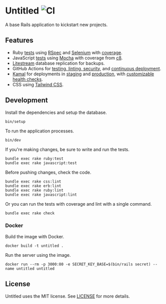 # Untitled ![CI](https://github.com/tristandunn/untitled/workflows/CI/badge.svg)

A base Rails application to kickstart new projects.

## Features

* Ruby [tests](spec/) using [RSpec](spec/spec_helper.rb) and
  [Selenium](spec/support/capybara.rb) with
  [coverage](spec/spec_helper.rb#L3-L14).
* JavaScript [tests](spec/javascripts) using
  [Mocha](spec/javascripts/.mocharc.json) with coverage from [c8][].
* [Litestream](config/litestream.yml) database replication for backups.
* GitHub Actions for [testing, linting, security](.github/workflows/ci.yml), and
  [continuous deployment](.github/workflows/cd.yml).
* [Kamal][] for deployments in [staging](config/deploy.yml) and
  [production](config/deploy.production.yml), with
  [customizable health checks](app/controllers/health_controller.rb).
* CSS using [Tailwind CSS](app/assets/tailwind/application.css).

## Development

Install the dependencies and setup the database.

```
bin/setup
```

To run the application processes.

```
bin/dev
```

If you're making changes, be sure to write and run the tests.

```
bundle exec rake ruby:test
bundle exec rake javascript:test
```

Before pushing changes, check the code.

```
bundle exec rake css:lint
bundle exec rake erb:lint
bundle exec rake ruby:lint
bundle exec rake javascript:lint
```

Or you can run the tests with coverage and lint with a single command.

```
bundle exec rake check
```

### Docker

Build the image with Docker.

```
docker build -t untitled .
```

Run the server using the image.

```
docker run --rm -p 3000:80 -e SECRET_KEY_BASE=$(bin/rails secret) --name untitled untitled
```

## License

Untitled uses the MIT license. See [LICENSE](LICENSE) for more details.

[Kamal]: https://kamal-deploy.org
[c8]: https://www.npmjs.com/package/c8
